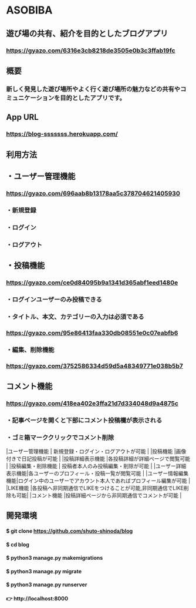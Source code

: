 # ASOBIBA

## 遊び場の共有、紹介を目的としたブログアプリ
### https://gyazo.com/6316e3cb8218de3505e0b3c3ffab19fc

## 概要
### 新しく発見した遊び場所やよく行く遊び場所の魅力などの共有やコミュニケーションを目的としたアプリです。

## App URL
### https://blog-sssssss.herokuapp.com/

## 利用方法

## ・ユーザー管理機能
### https://gyazo.com/696aab8b13178aa5c378704621405930
### ・新規登録
### ・ログイン
### ・ログアウト

## ・投稿機能
### https://gyazo.com/ce0d84095b9a1341d365abf1eed1480e
### ・ログインユーザーのみ投稿できる
### ・タイトル、本文、カテゴリーの入力は必須である
### https://gyazo.com/95e86413faa330db08551e0c07eabfb6

### ・編集、削除機能
### https://gyazo.com/3752586334d59d5a48349771e038b5b7

## コメント機能
### https://gyazo.com/418ea402e3ffa21d7d334048d9a4875c
### ・記事ページを開くと下部にコメント投稿欄が表示される
### ・ゴミ箱マーククリックでコメント削除

|ユーザー管理機能   | 新規登録・ログイン・ログアウトが可能                            |
|投稿機能          |画像付きで日記投稿が可能                                       |
|投稿詳細表示機能   |各投稿詳細が詳細ページで閲覧可能                                 |
|投稿編集・削除機能  | 投稿者本人のみ投稿編集・削除が可能                             |
|ユーザー詳細表示機能|各ユーザーのプロフィール・投稿一覧が閲覧可能                      |
|ユーザー情報編集機能|ログイン中のユーザーでアカウント本人であればプロフィール編集が可能    |
|LIKE機能         |各投稿へ非同期通信でLIKEをつけることが可能,非同期通信でLIKE削除も可能|
|コメント機能       |投稿詳細ページから非同期通信でコメントが可能                      |

## 開発環境

#### $ git clone https://github.com/shuto-shinoda/blog
#### $ cd blog
#### $ python3 manage.py makemigrations
#### $ python3 manage.py migrate
#### $ python3 manage.py runserver
#### 👉 http://localhost:8000